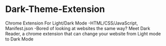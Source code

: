 # Dark-Theme-Extension
Chrome Extension For Light/Dark Mode
-HTML/CSS/JavaScript, Manifest.json
-Bored of looking at websites the same way? Meet Dark Reader, a chrome extension that can change your website from Light mode to Dark Mode
